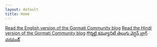 ```yaml
---
layout: default
title: Home
---
```


[Read the English version of the Gormati Community 
blog](/blog/docs/gormati_blog_en.html)
[Read the Hindi version of the Gormati Community 
blog](/blog/docs/gormati_blog_hi.html)
[గొర్మట్టి కమ్యూనిటీ తెలుగు వెర్షన్ బ్లాగ్ చదవండి్](/blog/docs/gormati_blog_te.html)

